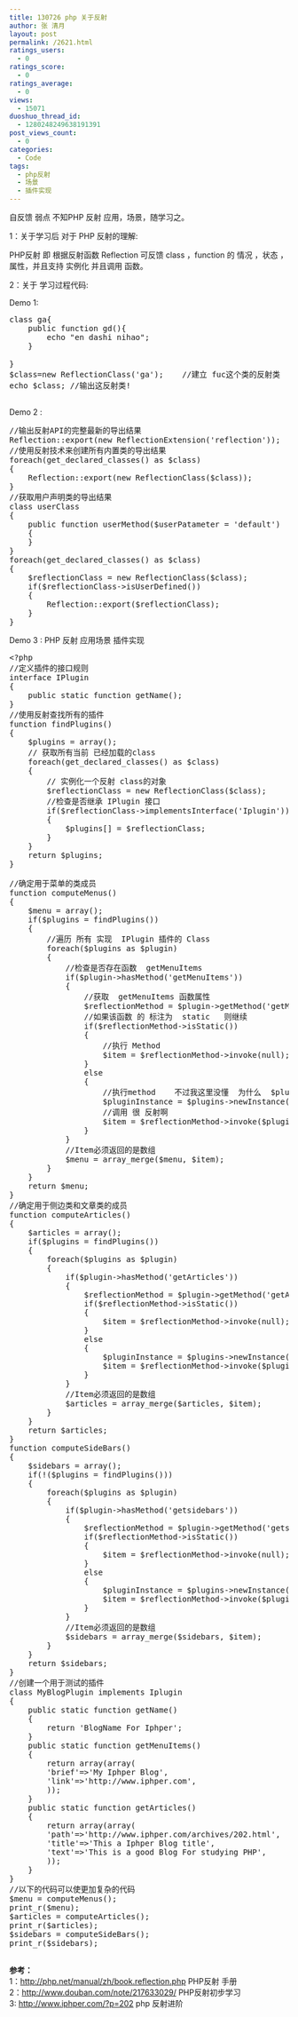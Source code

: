 ```yaml
---
title: 130726 php 关于反射
author: 张 清月
layout: post
permalink: /2621.html
ratings_users:
  - 0
ratings_score:
  - 0
ratings_average:
  - 0
views:
  - 15071
duoshuo_thread_id:
  - 1280248249638191391
post_views_count:
  - 0
categories:
  - Code
tags:
  - php反射
  - 场景
  - 插件实现
---
```

自反馈 弱点 不知PHP 反射 应用，场景，随学习之。

1：关于学习后 对于 PHP 反射的理解:

PHP反射 即 根据反射函数 Reflection 可反馈 class ，function 的 情况 ，状态 ，属性，并且支持 实例化 并且调用 函数。

2：关于 学习过程代码:

Demo 1:

<pre class="brush: php; title: ; notranslate" title="">class ga{
	public function gd(){
		echo "en dashi nihao";
	}

}
$class=new ReflectionClass('ga');    //建立 fuc这个类的反射类
echo $class; //输出这反射类!

</pre>

Demo 2 :

<pre class="brush: php; title: ; notranslate" title="">//输出反射API的完整最新的导出结果
Reflection::export(new ReflectionExtension('reflection'));
//使用反射技术来创建所有内置类的导出结果
foreach(get_declared_classes() as $class)
{
	Reflection::export(new ReflectionClass($class));
}
//获取用户声明类的导出结果
class userClass
{
	public function userMethod($userPatameter = 'default')
	{
	}
}
foreach(get_declared_classes() as $class)
{
	$reflectionClass = new ReflectionClass($class);
	if($reflectionClass-&gt;isUserDefined())
	{
		Reflection::export($reflectionClass);
	}
}
</pre>

Demo 3 : PHP 反射 应用场景 插件实现

<pre class="brush: php; title: ; notranslate" title="">&lt;?php
//定义插件的接口规则
interface IPlugin
{
	public static function getName();
}
//使用反射查找所有的插件
function findPlugins()
{
	$plugins = array();
	// 获取所有当前 已经加载的class 
	foreach(get_declared_classes() as $class)
	{
		// 实例化一个反射 class的对象
		$reflectionClass = new ReflectionClass($class);
		//检查是否继承 IPlugin 接口
		if($reflectionClass-&gt;implementsInterface('Iplugin'))
		{
			$plugins[] = $reflectionClass;
		}
	}
	return $plugins;
}

//确定用于菜单的类成员
function computeMenus()
{
	$menu = array();
	if($plugins = findPlugins())
	{
		//遍历 所有 实现  IPlugin 插件的 Class
		foreach($plugins as $plugin)
		{
			//检查是否存在函数  getMenuItems
			if($plugin-&gt;hasMethod('getMenuItems'))
			{
				//获取  getMenuItems 函数属性
				$reflectionMethod = $plugin-&gt;getMethod('getMenuItems');
				//如果该函数 的 标注为  static   则继续
				if($reflectionMethod-&gt;isStatic())
				{
					//执行 Method
					$item = $reflectionMethod-&gt;invoke(null);
				}
				else
				{
					//执行method    不过我这里没懂  为什么  $plugins 和 $plugin 都可以
					$pluginInstance = $plugins-&gt;newInstance();
					//调用 很 反射啊  
					$item = $reflectionMethod-&gt;invoke($pluginInstance);
				}
			}
			//Item必须返回的是数组
			$menu = array_merge($menu, $item);
		}
	}
	return $menu;
}
//确定用于侧边类和文章类的成员
function computeArticles()
{
	$articles = array();
	if($plugins = findPlugins())
	{
		foreach($plugins as $plugin)
		{
			if($plugin-&gt;hasMethod('getArticles'))
			{
				$reflectionMethod = $plugin-&gt;getMethod('getArticles');
				if($reflectionMethod-&gt;isStatic())
				{
					$item = $reflectionMethod-&gt;invoke(null);
				}
				else
				{
					$pluginInstance = $plugins-&gt;newInstance();
					$item = $reflectionMethod-&gt;invoke($pluginInstance);
				}
			}
			//Item必须返回的是数组
			$articles = array_merge($articles, $item);
		}
	}
	return $articles;
}
function computeSideBars()
{
	$sidebars = array();
	if(!($plugins = findPlugins()))
	{
		foreach($plugins as $plugin)
		{
			if($plugin-&gt;hasMethod('getsidebars'))
			{
				$reflectionMethod = $plugin-&gt;getMethod('getsidebars');
				if($reflectionMethod-&gt;isStatic())
				{
					$item = $reflectionMethod-&gt;invoke(null);
				}
				else
				{
					$pluginInstance = $plugins-&gt;newInstance();
					$item = $reflectionMethod-&gt;invoke($pluginInstance);
				}
			}
			//Item必须返回的是数组
			$sidebars = array_merge($sidebars, $item);
		}
	}
	return $sidebars;
}
//创建一个用于测试的插件
class MyBlogPlugin implements Iplugin
{
	public static function getName()
	{
		return 'BlogName For Iphper';
	}
	public static function getMenuItems()
	{
		return array(array(
		'brief'=&gt;'My Iphper Blog',
		'link'=&gt;'http://www.iphper.com',
		));
	}
	public static function getArticles()
	{
		return array(array(
		'path'=&gt;'http://www.iphper.com/archives/202.html',
		'title'=&gt;'This a Iphper Blog title',
		'text'=&gt;'This is a good Blog For studying PHP',
		));
	}
}
//以下的代码可以使更加复杂的代码
$menu = computeMenus();
print_r($menu);
$articles = computeArticles();
print_r($articles);
$sidebars = computeSideBars();
print_r($sidebars);

</pre>

**参考：**  
1：http://php.net/manual/zh/book.reflection.php PHP反射 手册  
2：http://www.douban.com/note/217633029/ PHP反射初步学习  
3: http://www.iphper.com/?p=202 php 反射进阶